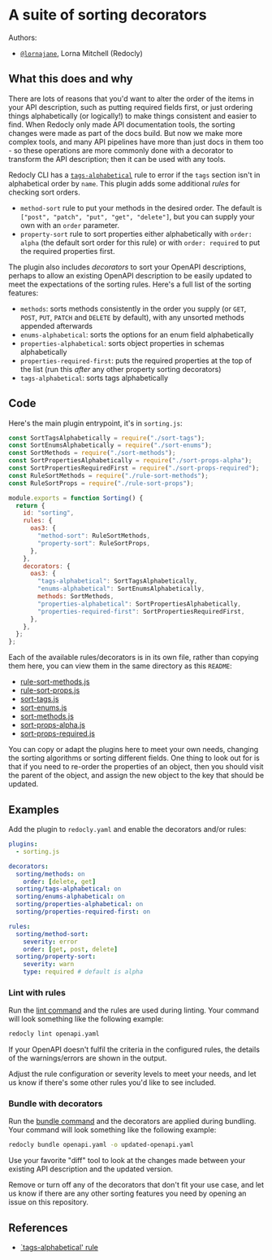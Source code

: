 # A suite of sorting decorators

Authors:

- [`@lornajane`](https://github.com/lornajane), Lorna Mitchell (Redocly)

## What this does and why

There are lots of reasons that you'd want to alter the order of the items in your API description, such as putting required fields first, or just ordering things alphabetically (or logically!) to make things consistent and easier to find.
When Redocly only made API documentation tools, the sorting changes were made as part of the docs build.
But now we make more complex tools, and many API pipelines have more than just docs in them too - so these operations are more commonly done with a decorator to transform the API description; then it can be used with any tools.

Redocly CLI has a [`tags-alphabetical`](https://redocly.com/docs/cli/rules/tags-alphabetical) rule to error if the `tags` section isn't in alphabetical order by `name`.
This plugin adds some additional *rules* for checking sort orders.

- `method-sort` rule to put your methods in the desired order. The default is `["post", "patch", "put", "get", "delete"]`, but you can supply your own with an `order` parameter.
- `property-sort` rule to sort properties either alphabetically with `order: alpha` (the default sort order for this rule) or with `order: required` to put the required properties first.

The plugin also includes *decorators* to sort your OpenAPI descriptions, perhaps to allow an existing OpenAPI description to be easily updated to meet the expectations of the sorting rules.
Here's a full list of the sorting features:

- `methods`: sorts methods consistently in the order you supply (or `GET`, `POST`, `PUT`, `PATCH` and `DELETE` by default), with any unsorted methods appended afterwards
- `enums-alphabetical`: sorts the options for an enum field alphabetically
- `properties-alphabetical`: sorts object properties in schemas alphabetically
- `properties-required-first`: puts the required properties at the top of the list (run this *after* any other property sorting decorators)
- `tags-alphabetical`: sorts tags alphabetically

## Code

Here's the main plugin entrypoint, it's in `sorting.js`:

```javascript
const SortTagsAlphabetically = require("./sort-tags");
const SortEnumsAlphabetically = require("./sort-enums");
const SortMethods = require("./sort-methods");
const SortPropertiesAlphabetically = require("./sort-props-alpha");
const SortPropertiesRequiredFirst = require("./sort-props-required");
const RuleSortMethods = require("./rule-sort-methods");
const RuleSortProps = require("./rule-sort-props");

module.exports = function Sorting() {
  return {
    id: "sorting",
    rules: {
      oas3: {
        "method-sort": RuleSortMethods,
        "property-sort": RuleSortProps,
      },
    },
    decorators: {
      oas3: {
        "tags-alphabetical": SortTagsAlphabetically,
        "enums-alphabetical": SortEnumsAlphabetically,
        methods: SortMethods,
        "properties-alphabetical": SortPropertiesAlphabetically,
        "properties-required-first": SortPropertiesRequiredFirst,
      },
    },
  };
};
```

Each of the available rules/decorators is in its own file, rather than copying them here, you can view them in the same directory as this `README`:

- [rule-sort-methods.js](./rule-sort-methods.js)
- [rule-sort-props.js](./rule-sort-props.js)
- [sort-tags.js](./sort-tags.js)
- [sort-enums.js](./sort-enums.js)
- [sort-methods.js](./sort-methods.js)
- [sort-props-alpha.js](./sort-props-alpha.js)
- [sort-props-required.js](./sort-props-required.js)

You can copy or adapt the plugins here to meet your own needs, changing the sorting algorithms or sorting different fields.
One thing to look out for is that if you need to re-order the properties of an object, then you should visit the parent of the object, and assign the new object to the key that should be updated.

## Examples

Add the plugin to `redocly.yaml` and enable the decorators and/or rules:

```yaml
plugins:
  - sorting.js

decorators:
  sorting/methods: on
    order: [delete, get]
  sorting/tags-alphabetical: on
  sorting/enums-alphabetical: on
  sorting/properties-alphabetical: on
  sorting/properties-required-first: on

rules:
  sorting/method-sort:
    severity: error
    order: [get, post, delete]
  sorting/property-sort:
    severity: warn
    type: required # default is alpha

```

### Lint with rules

Run the [lint command](https://redocly.com/docs/cli/commands/lint) and the rules are used during linting.
Your command will look something like the following example:

```bash
redocly lint openapi.yaml
```

If your OpenAPI doesn't fulfil the criteria in the configured rules, the details of the warnings/errors are shown in the output.

Adjust the rule configuration or severity levels to meet your needs, and let us know if there's some other rules you'd like to see included.

### Bundle with decorators

Run the [bundle command](https://redocly.com/docs/cli/commands/bundle) and the decorators are applied during bundling.
Your command will look something like the following example:

```bash
redocly bundle openapi.yaml -o updated-openapi.yaml
```

Use your favorite "diff" tool to look at the changes made between your existing API description and the updated version.

Remove or turn off any of the decorators that don't fit your use case, and let us know if there are any other sorting features you need by opening an issue on this repository.

## References

- [`tags-alphabetical' rule](https://redocly.com/docs/cli/rules/tags-alphabetical)

